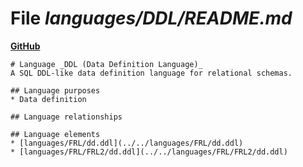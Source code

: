 # File _languages/DDL/README.md_
**[GitHub](https://github.com/softlang/yas/blob/master/languages/DDL/README.md)**
```
# Language _DDL (Data Definition Language)_
A SQL DDL-like data definition language for relational schemas.

## Language purposes
* Data definition

## Language relationships

## Language elements
* [languages/FRL/dd.ddl](../../languages/FRL/dd.ddl)
* [languages/FRL/FRL2/dd.ddl](../../languages/FRL/FRL2/dd.ddl)
```
